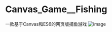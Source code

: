 # Canvas_Game__Fishing
一款基于Canvas和ES6的网页版捕鱼游戏
 ![image](https://github.com/cjjc007/Canvas_Game__Fishing)
